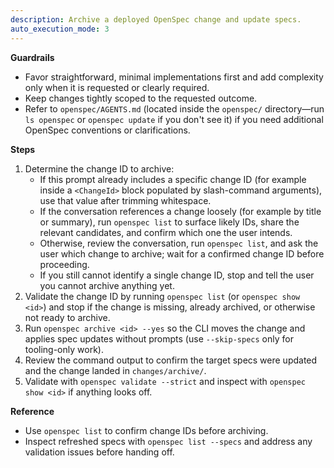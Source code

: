 ```yaml
---
description: Archive a deployed OpenSpec change and update specs.
auto_execution_mode: 3
---
```


<!-- OPENSPEC:START -->

**Guardrails**

- Favor straightforward, minimal implementations first and add complexity only when it is requested or clearly required.
- Keep changes tightly scoped to the requested outcome.
- Refer to `openspec/AGENTS.md` (located inside the `openspec/` directory—run `ls openspec` or `openspec update` if you don't see it) if you need additional OpenSpec conventions or clarifications.

**Steps**

1. Determine the change ID to archive:
   - If this prompt already includes a specific change ID (for example inside a `<ChangeId>` block populated by slash-command arguments), use that value after trimming whitespace.
   - If the conversation references a change loosely (for example by title or summary), run `openspec list` to surface likely IDs, share the relevant candidates, and confirm which one the user intends.
   - Otherwise, review the conversation, run `openspec list`, and ask the user which change to archive; wait for a confirmed change ID before proceeding.
   - If you still cannot identify a single change ID, stop and tell the user you cannot archive anything yet.
2. Validate the change ID by running `openspec list` (or `openspec show <id>`) and stop if the change is missing, already archived, or otherwise not ready to archive.
3. Run `openspec archive <id> --yes` so the CLI moves the change and applies spec updates without prompts (use `--skip-specs` only for tooling-only work).
4. Review the command output to confirm the target specs were updated and the change landed in `changes/archive/`.
5. Validate with `openspec validate --strict` and inspect with `openspec show <id>` if anything looks off.

**Reference**

- Use `openspec list` to confirm change IDs before archiving.
- Inspect refreshed specs with `openspec list --specs` and address any validation issues before handing off.
<!-- OPENSPEC:END -->
